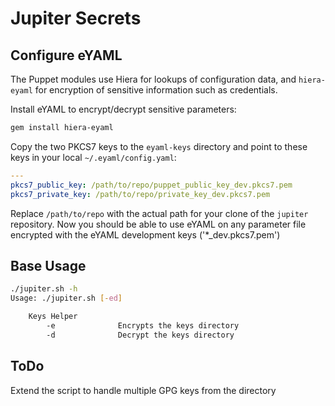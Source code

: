 # Jupiter Secrets

## Configure eYAML

The Puppet modules use Hiera for lookups of configuration data, and
`hiera-eyaml` for encryption of sensitive information such as credentials.

Install eYAML to encrypt/decrypt sensitive parameters:

```bash
gem install hiera-eyaml
```

Copy the two PKCS7 keys to the `eyaml-keys` directory and point
to these keys in your local `~/.eyaml/config.yaml`:

```yaml
---
pkcs7_public_key: /path/to/repo/puppet_public_key_dev.pkcs7.pem
pkcs7_private_key: /path/to/repo/private_key_dev.pkcs7.pem
```

Replace `/path/to/repo` with the actual path for your clone of the `jupiter`
repository. Now you should be able to use eYAML on any parameter file encrypted
with the eYAML development keys ('*_dev.pkcs7.pem')

## Base Usage

```bash
./jupiter.sh -h
Usage: ./jupiter.sh [-ed]

    Keys Helper
        -e              Encrypts the keys directory
        -d              Decrypt the keys directory
```

## ToDo
Extend the script to handle multiple GPG keys from the directory

